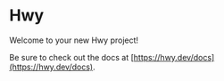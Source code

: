 # Hwy

Welcome to your new Hwy project!

Be sure to check out the docs at [https://hwy.dev/docs](https://hwy.dev/docs).

